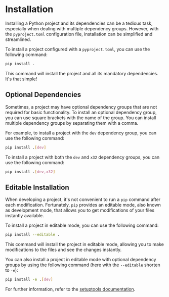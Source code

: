 # Installation

Installing a Python project and its dependencies can be a tedious task, especially when dealing with multiple dependency groups.
However, with the `pyproject.toml` configuration file, installation can be simplified and streamlined.

To install a project configured with a `pyproject.toml`, you can use the following command:

```sh
pip install .
```

This command will install the project and all its mandatory dependencies.
It's that simple!

## Optional Dependencies

Sometimes, a project may have optional dependency groups that are not required for basic functionality.
To install an optional dependency group, you can use square brackets with the name of the group.
You can install multiple dependency groups by separating them with a comma.

For example, to install a project with the `dev` dependency group, you can use the following command:

```sh
pip install .[dev]
```

To install a project with both the `dev` and `x32` dependency groups, you can use the following command:

```sh
pip install .[dev,x32]
```

## Editable Installation

When developing a project, it's not convenient to run a `pip` command after each modification.
Fortunately, `pip` provides an editable mode, also known as development mode, that allows you to get modifications of your files instantly available.

To install a project in editable mode, you can use the following command:

```sh
pip install --editable .
```

This command will install the project in editable mode, allowing you to make modifications to the files and see the changes instantly.

You can also install a project in editable mode with optional dependency groups by using the following command (here with the `--editable` shorten to `-e`):

```sh
pip install -e .[dev]
```

For further information, refer to the [setuptools documentation](https://setuptools.pypa.io/en/latest/userguide/).
